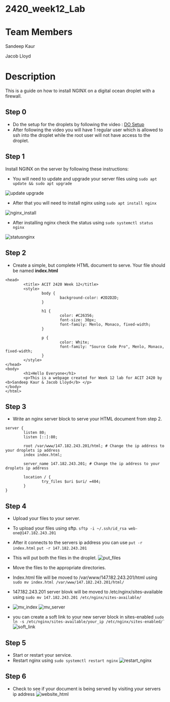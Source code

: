 # 2420_week12_Lab
# Team Members
Sandeep Kaur

Jacob Lloyd

# Description
This is a guide on how to install NGINX on a digital ocean droplet with a firewall.
## Step 0
* Do the setup for the droplets by following the video : <a href="https://vimeo.com/758870226/f75da348fc?embedded=true&source=vimeo_logo&owner=17609105" target="_blank">DO Setup</a>
* After following the video you will have 1 regular user which is allowed to ssh into the droplet while the root user will not have access to the droplet.

## Step 1
Install NGINX on the server by following these instructions:
* You will need to update and upgrade your server files using ```sudo apt update && sudo apt upgrade ```

![update upgrade](https://user-images.githubusercontent.com/97915467/203537214-a39b61ad-25b6-4a87-84df-0a6d3cb8982c.JPG)

* After that you will need to install nginx using ``` sudo apt install nginx ```

![nginx_install](https://user-images.githubusercontent.com/97915467/203537241-037f5305-5b10-4932-9cda-08baceebed01.JPG)

* After installing nginx check the status using ``` sudo systemctl status nginx ```

![statusnginx](https://user-images.githubusercontent.com/97915467/203606313-a7870aef-047b-462f-8c60-e812d7195f9d.JPG)

## Step 2
* Create a simple, but complete HTML document to serve. Your file should be named **index.html**
``` <!DOCTYPE html>
<head>
        <title> ACIT 2420 Week 12</title>
        <style>
                body {
                        background-color: #2D2D2D;
                }

                h1 {
                        color: #C26356;
                        font-size: 30px;
                        font-family: Menlo, Monaco, fixed-width;
                }

                p {
                        color: White;
                        font-family: "Source Code Pro", Menlo, Monaco, fixed-width;
                }
        </style>
</head>
<body>
        <h1>Hello Everyone</h1>
        <p>This is a webpage created for Week 12 lab for ACIT 2420 by <b>Sandeep Kaur & Jacob Lloyd</b> </p>
</body>
</html> 
```
## Step 3
* Write an nginx server block to serve your HTML document from step 2.
```
server {
        listen 80;
        listen [::]:80;

        root /var/www/147.182.243.201/html; # Change the ip address to your droplets ip address
        index index.html;

        server_name 147.182.243.201; # Change the ip address to your droplets ip address

        location / {
                try_files $uri $uri/ =404;
        }
}
```

## Step 4
* Upload your files to your server.
* To upload your files using sftp. 
``` sftp -i ~/.ssh/id_rsa web-one@147.182.243.201 ```
* After it connects to the servers ip address you can use 
``` put -r index.html ```
``` put -r 147.182.243.201 ```
* This will put both the files in the droplet.
![put_files](https://user-images.githubusercontent.com/97915467/203539910-d13577c9-dcbe-452d-9660-977349c20ef9.JPG)

* Move the files to the appropriate directories. 
* Index.html file will be moved to /var/www/147.182.243.201/html using  ``` sudo mv index.html /var/www/147.182.243.201/html/ ```
* 147.182.243.201 server blovk will be moved to /etc/nginx/sites-available using ``` sudo mv 147.182.243.201 /etc/nginx/sites-available/ ```
* ![mv_index](https://user-images.githubusercontent.com/97915467/203540179-04d9a549-2714-4aa5-8768-e7c12d2fca92.JPG)
![mv_server](https://user-images.githubusercontent.com/97915467/203540221-e1162285-7670-427e-9dbe-5cdcadb1c304.JPG)

* you can create a soft link to your new server block in sites-enabled ``` sudo ln -s /etc/nginx/sites-available/your_ip /etc/nginx/sites-enabled/` ```
![soft_link](https://user-images.githubusercontent.com/97915467/203542273-e01ddaf7-1dcb-48ab-8e71-963b7fd9e581.JPG)


## Step 5
* Start or restart your service.
* Restart nginx using ``` sudo systemctl restart nginx ```
![restart_nginx](https://user-images.githubusercontent.com/97915467/203541421-ec033849-512b-484d-9171-af855d2ecd73.JPG)

## Step 6
* Check to see if your document is being served by visiting your servers ip address
![website_html](https://user-images.githubusercontent.com/97915467/203541517-27c86e51-53fa-4dd9-8360-6222c05a513a.JPG)
